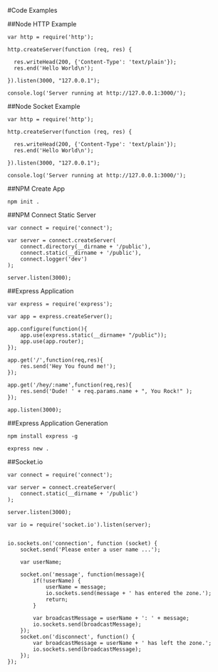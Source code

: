 #Code Examples

##Node HTTP Example


    var http = require('http');
    
    http.createServer(function (req, res) {
    
      res.writeHead(200, {'Content-Type': 'text/plain'});
      res.end('Hello World\n');
    
    }).listen(3000, "127.0.0.1");
    
    console.log('Server running at http://127.0.0.1:3000/');


##Node Socket Example


    var http = require('http');
    
    http.createServer(function (req, res) {
    
      res.writeHead(200, {'Content-Type': 'text/plain'});
      res.end('Hello World\n');
    
    }).listen(3000, "127.0.0.1");
    
    console.log('Server running at http://127.0.0.1:3000/');



##NPM Create App

    npm init .

##NPM Connect Static Server

    var connect = require('connect');

	var server = connect.createServer(
		connect.directory(__dirname + '/public'),
		connect.static(__dirname + '/public'),
		connect.logger('dev')
	);

	server.listen(3000);

##Express Application

	var express = require('express');

	var app = express.createServer();

	app.configure(function(){
		app.use(express.static(__dirname+ "/public"));
		app.use(app.router);
	});

	app.get('/',function(req,res){
		res.send('Hey You found me!');
	});

	app.get('/hey/:name',function(req,res){
		res.send('Dude! ' + req.params.name + ", You Rock!" );
	});

	app.listen(3000);

##Express Application Generation

	npm install express -g
	
	express new .
	
##Socket.io

	var connect = require('connect'); 

	var server = connect.createServer(
		connect.static(__dirname + '/public')
	);

	server.listen(3000);

	var io = require('socket.io').listen(server);


	io.sockets.on('connection', function (socket) {
		socket.send('Please enter a user name ...');

		var userName;

		socket.on('message', function(message){
			if(!userName) {
	            userName = message;
	            io.sockets.send(message + ' has entered the zone.');
	            return;
	        }

			var broadcastMessage = userName + ': ' + message;
	        io.sockets.send(broadcastMessage);
		});
		socket.on('disconnect', function() {
	        var broadcastMessage = userName + ' has left the zone.';
	        io.sockets.send(broadcastMessage);
	    });
	});

	


